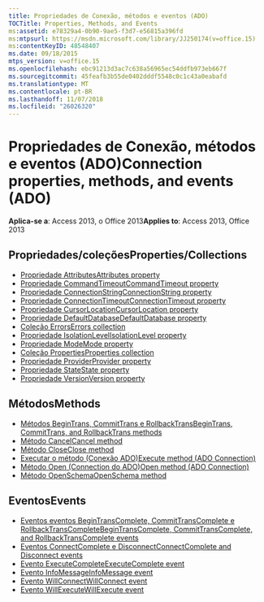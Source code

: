 ```yaml
---
title: Propriedades de Conexão, métodos e eventos (ADO)
TOCTitle: Properties, Methods, and Events
ms:assetid: e78329a4-0b90-9ae5-f3d7-e56815a396fd
ms:mtpsurl: https://msdn.microsoft.com/library/JJ250174(v=office.15)
ms:contentKeyID: 48548407
ms.date: 09/18/2015
mtps_version: v=office.15
ms.openlocfilehash: ebc91213d3ac7c638a56965ec54ddfb973eb667f
ms.sourcegitcommit: 45feafb3b55de0402dddf5548c0c1c43a0eabafd
ms.translationtype: MT
ms.contentlocale: pt-BR
ms.lasthandoff: 11/07/2018
ms.locfileid: "26026320"
---
```

# <a name="connection-properties-methods-and-events-ado"></a><span data-ttu-id="51c7f-102">Propriedades de Conexão, métodos e eventos (ADO)</span><span class="sxs-lookup"><span data-stu-id="51c7f-102">Connection properties, methods, and events (ADO)</span></span>

<span data-ttu-id="51c7f-103">**Aplica-se a**: Access 2013, o Office 2013</span><span class="sxs-lookup"><span data-stu-id="51c7f-103">**Applies to**: Access 2013, Office 2013</span></span>

## <a name="propertiescollections"></a><span data-ttu-id="51c7f-104">Propriedades/coleções</span><span class="sxs-lookup"><span data-stu-id="51c7f-104">Properties/Collections</span></span>

- [<span data-ttu-id="51c7f-105">Propriedade Attributes</span><span class="sxs-lookup"><span data-stu-id="51c7f-105">Attributes property</span></span>](attributes-property-ado.md)
- [<span data-ttu-id="51c7f-106">Propriedade CommandTimeout</span><span class="sxs-lookup"><span data-stu-id="51c7f-106">CommandTimeout property</span></span>](commandtimeout-property-ado.md)
- [<span data-ttu-id="51c7f-107">Propriedade ConnectionString</span><span class="sxs-lookup"><span data-stu-id="51c7f-107">ConnectionString property</span></span>](connectionstring-property-ado.md)
- [<span data-ttu-id="51c7f-108">Propriedade ConnectionTimeout</span><span class="sxs-lookup"><span data-stu-id="51c7f-108">ConnectionTimeout property</span></span>](connectiontimeout-property-ado.md)
- [<span data-ttu-id="51c7f-109">Propriedade CursorLocation</span><span class="sxs-lookup"><span data-stu-id="51c7f-109">CursorLocation property</span></span>](cursorlocation-property-ado.md)
- [<span data-ttu-id="51c7f-110">Propriedade DefaultDatabase</span><span class="sxs-lookup"><span data-stu-id="51c7f-110">DefaultDatabase property</span></span>](defaultdatabase-property-ado.md)
- [<span data-ttu-id="51c7f-111">Coleção Errors</span><span class="sxs-lookup"><span data-stu-id="51c7f-111">Errors collection</span></span>](errors-collection-ado.md)
- [<span data-ttu-id="51c7f-112">Propriedade IsolationLevel</span><span class="sxs-lookup"><span data-stu-id="51c7f-112">IsolationLevel property</span></span>](isolationlevel-property-ado.md)
- [<span data-ttu-id="51c7f-113">Propriedade Mode</span><span class="sxs-lookup"><span data-stu-id="51c7f-113">Mode property</span></span>](mode-property-ado.md)
- [<span data-ttu-id="51c7f-114">Coleção Properties</span><span class="sxs-lookup"><span data-stu-id="51c7f-114">Properties collection</span></span>](properties-collection-ado.md)
- [<span data-ttu-id="51c7f-115">Propriedade Provider</span><span class="sxs-lookup"><span data-stu-id="51c7f-115">Provider property</span></span>](provider-property-ado.md)
- [<span data-ttu-id="51c7f-116">Propriedade State</span><span class="sxs-lookup"><span data-stu-id="51c7f-116">State property</span></span>](state-property-ado.md)
- [<span data-ttu-id="51c7f-117">Propriedade Version</span><span class="sxs-lookup"><span data-stu-id="51c7f-117">Version property</span></span>](version-property-ado.md)


## <a name="methods"></a><span data-ttu-id="51c7f-118">Métodos</span><span class="sxs-lookup"><span data-stu-id="51c7f-118">Methods</span></span>

- [<span data-ttu-id="51c7f-119">Métodos BeginTrans, CommitTrans e RollbackTrans</span><span class="sxs-lookup"><span data-stu-id="51c7f-119">BeginTrans, CommitTrans, and RollbackTrans methods</span></span>](begintrans-committrans-and-rollbacktrans-methods-ado.md)
- [<span data-ttu-id="51c7f-120">Método Cancel</span><span class="sxs-lookup"><span data-stu-id="51c7f-120">Cancel method</span></span>](cancel-method-ado.md)
- [<span data-ttu-id="51c7f-121">Método Close</span><span class="sxs-lookup"><span data-stu-id="51c7f-121">Close method</span></span>](close-method-ado.md)
- [<span data-ttu-id="51c7f-122">Executar o método (Conexão ADO)</span><span class="sxs-lookup"><span data-stu-id="51c7f-122">Execute method (ADO Connection)</span></span>](https://docs.microsoft.com/office/vba/access/concepts/miscellaneous/execute-method-ado-connection)
- [<span data-ttu-id="51c7f-123">Método Open (Connection do ADO)</span><span class="sxs-lookup"><span data-stu-id="51c7f-123">Open method (ADO Connection)</span></span>](open-method-ado-connection.md)
- [<span data-ttu-id="51c7f-124">Método OpenSchema</span><span class="sxs-lookup"><span data-stu-id="51c7f-124">OpenSchema method</span></span>](openschema-method-ado.md)


## <a name="events"></a><span data-ttu-id="51c7f-125">Eventos</span><span class="sxs-lookup"><span data-stu-id="51c7f-125">Events</span></span>

- [<span data-ttu-id="51c7f-126">Eventos eventos BeginTransComplete, CommitTransComplete e RollbackTransComplete</span><span class="sxs-lookup"><span data-stu-id="51c7f-126">BeginTransComplete, CommitTransComplete, and RollbackTransComplete events</span></span>](begintranscomplete-committranscomplete-and-rollbacktranscomplete-events-ado.md)
- [<span data-ttu-id="51c7f-127">Eventos ConnectComplete e Disconnect</span><span class="sxs-lookup"><span data-stu-id="51c7f-127">ConnectComplete and Disconnect events</span></span>](connectcomplete-and-disconnect-events-ado.md)
- [<span data-ttu-id="51c7f-128">Evento ExecuteComplete</span><span class="sxs-lookup"><span data-stu-id="51c7f-128">ExecuteComplete event</span></span>](executecomplete-event-ado.md)
- [<span data-ttu-id="51c7f-129">Evento InfoMessage</span><span class="sxs-lookup"><span data-stu-id="51c7f-129">InfoMessage event</span></span>](infomessage-event-ado.md)
- [<span data-ttu-id="51c7f-130">Evento WillConnect</span><span class="sxs-lookup"><span data-stu-id="51c7f-130">WillConnect event</span></span>](willconnect-event-ado.md)
- [<span data-ttu-id="51c7f-131">Evento WillExecute</span><span class="sxs-lookup"><span data-stu-id="51c7f-131">WillExecute event</span></span>](willexecute-event-ado.md)


